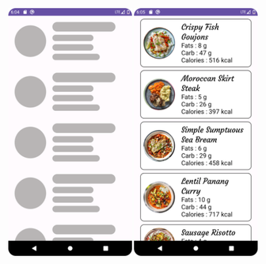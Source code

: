 <img src = "screenshots/photo1.png" width = "250">
<img src = "screenshots/photo2.png" width = "250">
